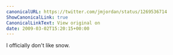 ```yaml
---
canonicalURL: https://twitter.com/jmjordan/status/1269536714
ShowCanonicalLink: true
CanonicalLinkText: View original on
date: 2009-03-02T15:20:15+00:00
---
```

I officially don't like snow.